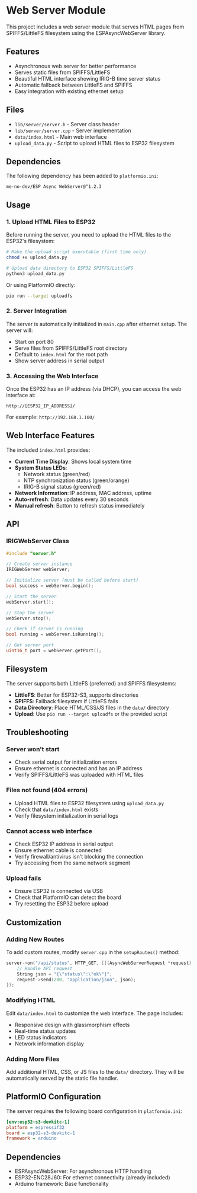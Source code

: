 # Web Server Module

This project includes a web server module that serves HTML pages from SPIFFS/LittleFS filesystem using the ESPAsyncWebServer library.

## Features

- Asynchronous web server for better performance
- Serves static files from SPIFFS/LittleFS
- Beautiful HTML interface showing IRIG-B time server status
- Automatic fallback between LittleFS and SPIFFS
- Easy integration with existing ethernet setup

## Files

- `lib/server/server.h` - Server class header
- `lib/server/server.cpp` - Server implementation
- `data/index.html` - Main web interface
- `upload_data.py` - Script to upload HTML files to ESP32 filesystem

## Dependencies

The following dependency has been added to `platformio.ini`:

```
me-no-dev/ESP Async WebServer@^1.2.3
```

## Usage

### 1. Upload HTML Files to ESP32

Before running the server, you need to upload the HTML files to the ESP32's filesystem:

```bash
# Make the upload script executable (first time only)
chmod +x upload_data.py

# Upload data directory to ESP32 SPIFFS/LittleFS
python3 upload_data.py
```

Or using PlatformIO directly:

```bash
pio run --target uploadfs
```

### 2. Server Integration

The server is automatically initialized in `main.cpp` after ethernet setup. The server will:

- Start on port 80
- Serve files from SPIFFS/LittleFS root directory
- Default to `index.html` for the root path
- Show server address in serial output

### 3. Accessing the Web Interface

Once the ESP32 has an IP address (via DHCP), you can access the web interface at:

```
http://[ESP32_IP_ADDRESS]/
```

For example: `http://192.168.1.100/`

## Web Interface Features

The included `index.html` provides:

- **Current Time Display**: Shows local system time
- **System Status LEDs**:
  - Network status (green/red)
  - NTP synchronization status (green/orange)
  - IRIG-B signal status (green/red)
- **Network Information**: IP address, MAC address, uptime
- **Auto-refresh**: Data updates every 30 seconds
- **Manual refresh**: Button to refresh status immediately

## API

### IRIGWebServer Class

```cpp
#include "server.h"

// Create server instance
IRIGWebServer webServer;

// Initialize server (must be called before start)
bool success = webServer.begin();

// Start the server
webServer.start();

// Stop the server
webServer.stop();

// Check if server is running
bool running = webServer.isRunning();

// Get server port
uint16_t port = webServer.getPort();
```

## Filesystem

The server supports both LittleFS (preferred) and SPIFFS filesystems:

- **LittleFS**: Better for ESP32-S3, supports directories
- **SPIFFS**: Fallback filesystem if LittleFS fails
- **Data Directory**: Place HTML/CSS/JS files in the `data/` directory
- **Upload**: Use `pio run --target uploadfs` or the provided script

## Troubleshooting

### Server won't start
- Check serial output for initialization errors
- Ensure ethernet is connected and has an IP address
- Verify SPIFFS/LittleFS was uploaded with HTML files

### Files not found (404 errors)
- Upload HTML files to ESP32 filesystem using `upload_data.py`
- Check that `data/index.html` exists
- Verify filesystem initialization in serial logs

### Cannot access web interface
- Check ESP32 IP address in serial output
- Ensure ethernet cable is connected
- Verify firewall/antivirus isn't blocking the connection
- Try accessing from the same network segment

### Upload fails
- Ensure ESP32 is connected via USB
- Check that PlatformIO can detect the board
- Try resetting the ESP32 before upload

## Customization

### Adding New Routes

To add custom routes, modify `server.cpp` in the `setupRoutes()` method:

```cpp
server->on("/api/status", HTTP_GET, [](AsyncWebServerRequest *request) {
    // Handle API request
    String json = "{\"status\":\"ok\"}";
    request->send(200, "application/json", json);
});
```

### Modifying HTML

Edit `data/index.html` to customize the web interface. The page includes:

- Responsive design with glassmorphism effects
- Real-time status updates
- LED status indicators
- Network information display

### Adding More Files

Add additional HTML, CSS, or JS files to the `data/` directory. They will be automatically served by the static file handler.

## PlatformIO Configuration

The server requires the following board configuration in `platformio.ini`:

```ini
[env:esp32-s3-devkitc-1]
platform = espressif32
board = esp32-s3-devkitc-1
framework = arduino
```

## Dependencies

- ESPAsyncWebServer: For asynchronous HTTP handling
- ESP32-ENC28J60: For ethernet connectivity (already included)
- Arduino framework: Base functionality
